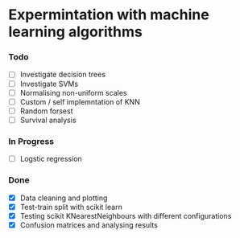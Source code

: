 # Expermintation with machine learning algorithms

### Todo

- [ ] Investigate decision trees
- [ ] Investigate SVMs
- [ ] Normalising non-uniform scales
- [ ] Custom / self implemntation of KNN
- [ ] Random forsest
- [ ] Survival analysis

### In Progress

- [ ] Logstic regression

### Done

- [x] Data cleaning and plotting
- [x] Test-train split with scikit learn
- [x] Testing scikit KNearestNeighbours with different configurations
- [x] Confusion matrices and analysing results